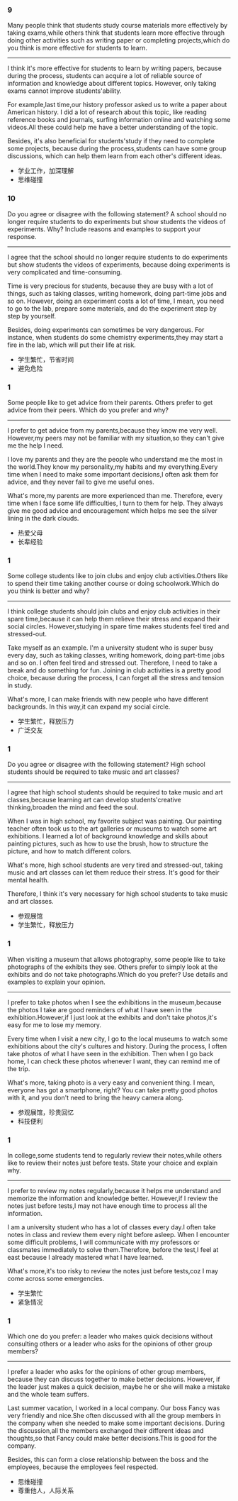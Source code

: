 ### 9

Many people think that students study course materials more effectively by taking exams,while others think that students learn more effective through doing other activities such as writing paper or completing projects,which do you think is more effective for students to learn.

---

I think it's more effective for students to learn by writing papers, because during the process, students can acquire a lot of reliable source of information and knowledge about different topics. However, only taking exams cannot improve students'ability.

For example,last time,our history professor asked us to write a paper about American history. I did a lot of research about this topic, like reading reference books and journals, surfing information online and watching some videos.All these could help me have a better understanding of the topic.

Besides, it's also beneficial for students'study if they need to complete some projects, because during the process,students can have some group discussions, which can help them learn from each other's different ideas.

- 学业工作，加深理解
- 思维碰撞

### 10

Do you agree or disagree with the following statement? A school should no longer require students to do experiments but show students the videos of experiments. Why? Include reasons and examples to support your response.

---

I agree that the school should no longer require students to do experiments but show students the videos of experiments, because doing experiments is very complicated and time-consuming.

Time is very precious for students, because they are busy with a lot of things, such as taking classes, writing homework, doing part-time jobs and so on. However, doing an experiment costs a lot of time, I mean, you need to go to the lab, prepare some materials, and do the experiment step by step by yourself.

Besides, doing experiments can sometimes be very dangerous. For instance, when students do some chemistry experiments,they may start a fire in the lab, which will put their life at risk.

- 学生繁忙，节省时间
- 避免危险

### 1

Some people like to get advice from their parents. Others prefer to get advice from their peers. Which do you prefer and why?

---

I prefer to get advice from my parents,because they know me very well. However,my peers may not be familiar with my situation,so they can't give me the help I need.

I love my parents and they are the people who understand me the most in the world.They know my personality,my habits and my everything.Every time when I need to make some important decisions,I often ask them for advice, and they never fail to give me useful ones.

What's more,my parents are more experienced than me. Therefore, every time when I face some life difficulties, I turn to them for help. They always give me good advice and encouragement which helps me see the silver lining in the dark clouds.

- 热爱父母
- 长辈经验

### 1

Some college students like to join clubs and enjoy club activities.Others like to spend their time taking another course or doing schoolwork.Which do you think is better and why?

---

I think college students should join clubs and enjoy club activities in their spare time,because it can help them relieve their stress and expand their social circles. However,studying in spare time makes students feel tired and stressed-out.

Take myself as an example. I'm a university student who is super busy every day, such as taking classes, writing homework, doing part-time jobs and so on. I often feel tired and stressed out. Therefore, I need to take a break and do something for fun. Joining in club activities is a pretty good choice, because during the process, I can forget all the stress and tension in study.

What's more, I can make friends with new people who have different backgrounds. In this way,it can expand my social circle.

- 学生繁忙，释放压力
- 广泛交友

### 1

Do you agree or disagree with the following statement? High school students should be required to take music and art classes?

---

I agree that high school students should be required to take music and art classes,because learning art can develop students'creative thinking,broaden the mind and feed the soul.

When I was in high school, my favorite subject was painting. Our painting teacher often took us to the art galleries or museums to watch some art exhibitions. I learned a lot of background knowledge and skills about painting pictures, such as how to use the brush, how to structure the picture, and how to match different colors.

What's more, high school students are very tired and stressed-out, taking music and art classes can let them reduce their stress. It's good for their mental health.

Therefore, I think it's very necessary for high school students to take music and art classes.

- 参观展馆
- 学生繁忙，释放压力

### 1

When visiting a museum that allows photography, some people like to take photographs of the exhibits they see. Others prefer to simply look at the exhibits and do not take photographs.Which do you prefer? Use details and examples to explain your opinion.

---

I prefer to take photos when I see the exhibitions in the museum,because the photos I take are good reminders of what I have seen in the exhibition.However,if I just look at the exhibits and don't take photos,it's easy for me to lose my memory.

Every time when I visit a new city, I go to the local museums to watch some exhibitions about the city's cultures and history. During the process, I often take photos of what I have seen in the exhibition. Then when I go back home, I can check these photos whenever I want, they can remind me of the trip.

What's more, taking photo is a very easy and convenient thing. I mean, everyone has got a smartphone, right? You can take pretty good photos with it, and you don't need to bring the heavy camera along.

- 参观展馆，珍贵回忆
- 科技便利

### 1

In college,some students tend to regularly review their notes,while others like to review their notes just before tests. State your choice and explain why.

---

I prefer to review my notes regularly,because it helps me understand and memorize the information and knowledge better. However,if I review the notes just before tests,I may not have enough time to process all the information.

I am a university student who has a lot of classes every day.I often take notes in class and review them every night before asleep. When I encounter some difficult problems, I will communicate with my professors or classmates immediately to solve them.Therefore, before the test,I feel at east because I already mastered what I have learned.

What's more,it's too risky to review the notes just before tests,coz I may come across some emergencies.

- 学生繁忙
- 紧急情况

### 1

Which one do you prefer: a leader who makes quick decisions without consulting others or a leader who asks for the opinions of other group members?

---

I prefer a leader who asks for the opinions of other group members, because they can discuss together to make better decisions. However, if the leader just makes a quick decision, maybe he or she will make a mistake and the whole team suffers.

Last summer vacation, I worked in a local company. Our boss Fancy was very friendly and nice.She often discussed with all the group members in the company when she needed to make some important decisions. During the discussion,all the members exchanged their different ideas and thoughts,so that Fancy could make better decisions.This is good for the company.

Besides, this can form a close relationship between the boss and the employees, because the employees feel respected.

- 思维碰撞
- 尊重他人，人际关系
